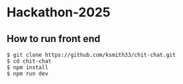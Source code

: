 # Hackathon-2025

## How to run front end
```
$ git clone https://github.com/ksmith33/chit-chat.git
$ cd chit-chat
$ npm install
$ npm run dev
```